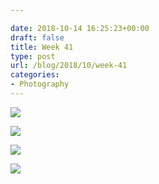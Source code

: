 ```yaml
---

date: 2018-10-14 16:25:23+00:00
draft: false
title: Week 41
type: post
url: /blog/2018/10/week-41
categories:
- Photography
---
```




  
   ![](/images/2018-10-14-201810week-41/image-asset.jpeg)

  

  
   ![](/images/2018-10-14-201810week-41/image-asset.jpeg)

  

  
   ![](/images/2018-10-14-201810week-41/image-asset.jpeg)

  

  
   ![](/images/2018-10-14-201810week-41/image-asset.jpeg)

  



